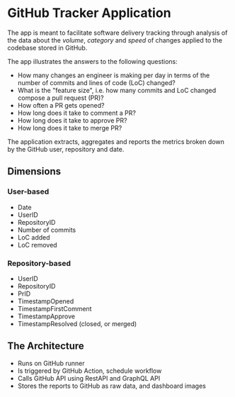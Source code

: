 # GitHub Tracker Application

The app is meant to facilitate software delivery tracking through analysis of the data about the _volume_, _category_
and _speed_ of changes applied to the codebase stored in GitHub.

The app illustrates the answers to the following questions:

- How many changes an engineer is making per day in terms of the number of commits and lines of code (LoC) changed?
- What is the "feature size", i.e. how many commits and LoC changed compose a pull request (PR)?
- How often a PR gets opened?
- How long does it take to comment a PR?
- How long does it take to approve PR?
- How long does it take to merge PR?

The application extracts, aggregates and reports the metrics broken down by the GitHub user, repository and date.

## Dimensions

### User-based

- Date
- UserID
- RepositoryID
- Number of commits
- LoC added
- LoC removed

### Repository-based

- UserID
- RepositoryID
- PrID
- TimestampOpened
- TimestampFirstComment
- TimestampApprove
- TimestampResolved (closed, or merged)

## The Architecture

- Runs on GitHub runner
- Is triggered by GitHub Action, schedule workflow
- Calls GitHub API using RestAPI and GraphQL API
- Stores the reports to GitHub as raw data, and dashboard images
